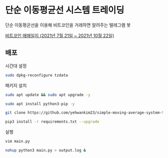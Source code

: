 # 단순 이동평균선 시스템 트레이딩

단순 이동평균선을 이용해 비트코인을 거래하면 알려주는 텔레그램 봇

[비트코인 매매일지 (2021년 7월 21일 ~ 2021년 10월 22일)](https://docs.google.com/spreadsheets/d/1IIvGJcb1WXR74Eand_1pm64i5gxzQlwnCvGZxcpMo4k/edit?usp=sharing)

## 배포

시간대 설정

```bash
sudo dpkg-reconfigure tzdata
```

패키지 설치

```bash
sudo apt update && sudo apt upgrade -y
```

```bash
sudo apt install python3-pip -y
```

```bash
git clone https://github.com/yehwankim23/simple-moving-average-system-trading.git
```

```bash
pip3 install -r requirements.txt --upgrade
```

실행

```bash
vim main.py
```

```bash
nohup python3 main.py > output.log &
```
